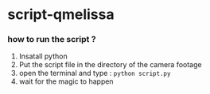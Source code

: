 ﻿# script-qmelissa

### how to run the script ?

1. Insatall python
2. Put the script file in the directory of the camera footage
3. open the terminal and type : `python script.py`
4. wait for the magic to happen
